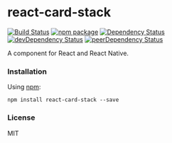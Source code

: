 # react-card-stack

[![Build Status](https://travis-ci.org/opensource-cards/react-card-stack.svg?branch=master)](https://travis-ci.org/opensource-cards/react-card-stack)
[![npm package](https://badge.fury.io/js/react-card-stack.svg)](https://www.npmjs.org/package/react-card-stack)
[![Dependency Status](https://david-dm.org/opensource-cards/react-card-stack.svg)](https://david-dm.org/opensource-cards/react-card-stack)
[![devDependency Status](https://david-dm.org/opensource-cards/react-card-stack/dev-status.svg)](https://david-dm.org/opensource-cards/react-card-stack#info=devDependencies)
[![peerDependency Status](https://david-dm.org/opensource-cards/react-card-stack/peer-status.svg)](https://david-dm.org/opensource-cards/react-card-stack#info=peerDependencies)

A <CardStack /> component for React and React Native.

### Installation

Using [npm](https://www.npmjs.com/):

```
npm install react-card-stack --save
```

### License

MIT
